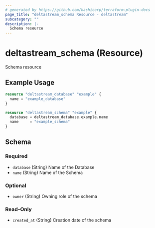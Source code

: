 ```yaml
---
# generated by https://github.com/hashicorp/terraform-plugin-docs
page_title: "deltastream_schema Resource - deltastream"
subcategory: ""
description: |-
  Schema resource
---
```


# deltastream_schema (Resource)

Schema resource

## Example Usage

```terraform
resource "deltastream_database" "example" {
  name = "example_database"
}

resource "deltastream_schema" "example" {
  database = deltastream_database.example.name
  name     = "example_schema"
}
```

<!-- schema generated by tfplugindocs -->
## Schema

### Required

- `database` (String) Name of the Database
- `name` (String) Name of the Schema

### Optional

- `owner` (String) Owning role of the schema

### Read-Only

- `created_at` (String) Creation date of the schema
